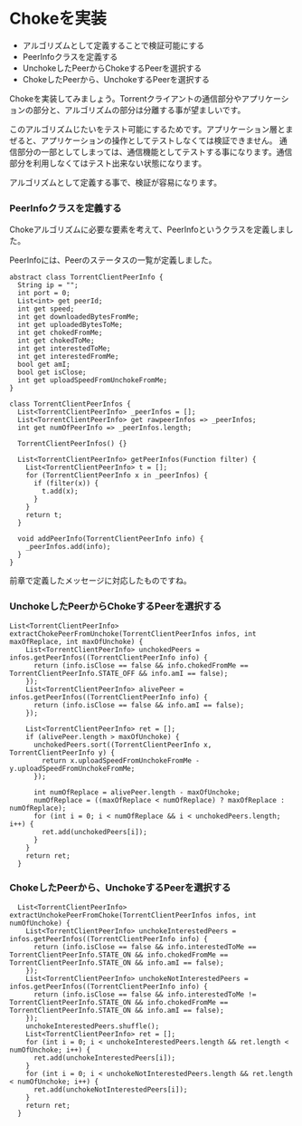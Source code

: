 # Chokeを実装
* アルゴリズムとして定義することで検証可能にする
* PeerInfoクラスを定義する
* UnchokeしたPeerからChokeするPeerを選択する
* ChokeしたPeerから、UnchokeするPeerを選択する


Chokeを実装してみましょう。Torrentクライアントの通信部分やアプリケーションの部分と、アルゴリズムの部分は分離する事が望ましいです。

このアルゴリズムじたいをテスト可能にするためです。アプリケーション層とまぜると、アプリケーションの操作としてテストしなくては検証できません。
通信部分の一部としてしまっては、通信機能としてテストする事になります。通信部分を利用しなくてはテスト出来ない状態になります。

アルゴリズムとして定義する事で、検証が容易になります。


### PeerInfoクラスを定義する

Chokeアルゴリズムに必要な要素を考えて、PeerInfoというクラスを定義しました。

PeerInfoには、Peerのステータスの一覧が定義しました。


```
abstract class TorrentClientPeerInfo {
  String ip = "";
  int port = 0;
  List<int> get peerId;
  int get speed;
  int get downloadedBytesFromMe;
  int get uploadedBytesToMe;
  int get chokedFromMe;
  int get chokedToMe;
  int get interestedToMe;
  int get interestedFromMe;
  bool get amI;
  bool get isClose;
  int get uploadSpeedFromUnchokeFromMe;
}
```
```
class TorrentClientPeerInfos {
  List<TorrentClientPeerInfo> _peerInfos = [];
  List<TorrentClientPeerInfo> get rawpeerInfos => _peerInfos;
  int get numOfPeerInfo => _peerInfos.length;

  TorrentClientPeerInfos() {}

  List<TorrentClientPeerInfo> getPeerInfos(Function filter) {
    List<TorrentClientPeerInfo> t = [];
    for (TorrentClientPeerInfo x in _peerInfos) {
      if (filter(x)) {
        t.add(x);
      }
    }
    return t;
  }

  void addPeerInfo(TorrentClientPeerInfo info) {
    _peerInfos.add(info);
  }
}

```

前章で定義したメッセージに対応したものですね。 


### UnchokeしたPeerからChokeするPeerを選択する

```
List<TorrentClientPeerInfo> extractChokePeerFromUnchoke(TorrentClientPeerInfos infos, int maxOfReplace, int maxOfUnchoke) {
    List<TorrentClientPeerInfo> unchokedPeers = infos.getPeerInfos((TorrentClientPeerInfo info) {
      return (info.isClose == false && info.chokedFromMe == TorrentClientPeerInfo.STATE_OFF && info.amI == false);
    });
    List<TorrentClientPeerInfo> alivePeer = infos.getPeerInfos((TorrentClientPeerInfo info) {
      return (info.isClose == false && info.amI == false);
    });

    List<TorrentClientPeerInfo> ret = [];
    if (alivePeer.length > maxOfUnchoke) {
      unchokedPeers.sort((TorrentClientPeerInfo x, TorrentClientPeerInfo y) {
        return x.uploadSpeedFromUnchokeFromMe - y.uploadSpeedFromUnchokeFromMe;
      });

      int numOfReplace = alivePeer.length - maxOfUnchoke;
      numOfReplace = ((maxOfReplace < numOfReplace) ? maxOfReplace : numOfReplace);
      for (int i = 0; i < numOfReplace && i < unchokedPeers.length; i++) {
        ret.add(unchokedPeers[i]);
      }
    }
    return ret;
  }
```

### ChokeしたPeerから、UnchokeするPeerを選択する
```
  List<TorrentClientPeerInfo> extractUnchokePeerFromChoke(TorrentClientPeerInfos infos, int numOfUnchoke) {
    List<TorrentClientPeerInfo> unchokeInterestedPeers = infos.getPeerInfos((TorrentClientPeerInfo info) {
      return (info.isClose == false && info.interestedToMe == TorrentClientPeerInfo.STATE_ON && info.chokedFromMe == TorrentClientPeerInfo.STATE_ON && info.amI == false);
    });
    List<TorrentClientPeerInfo> unchokeNotInterestedPeers = infos.getPeerInfos((TorrentClientPeerInfo info) {
      return (info.isClose == false && info.interestedToMe != TorrentClientPeerInfo.STATE_ON && info.chokedFromMe == TorrentClientPeerInfo.STATE_ON && info.amI == false);
    });
    unchokeInterestedPeers.shuffle();
    List<TorrentClientPeerInfo> ret = [];
    for (int i = 0; i < unchokeInterestedPeers.length && ret.length < numOfUnchoke; i++) {
      ret.add(unchokeInterestedPeers[i]);
    }
    for (int i = 0; i < unchokeNotInterestedPeers.length && ret.length < numOfUnchoke; i++) {
      ret.add(unchokeNotInterestedPeers[i]);
    }
    return ret;
  }
```

### 

